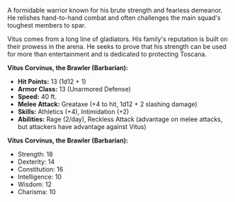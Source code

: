 A formidable warrior known for his brute strength and fearless demeanor. He relishes hand-to-hand combat and often challenges the main squad's toughest members to spar.

Vitus comes from a long line of gladiators. His family's reputation is built on their prowess in the arena. He seeks to prove that his strength can be used for more than entertainment and is dedicated to protecting Toscana.

**Vitus Corvinus, the Brawler (Barbarian):**

- **Hit Points:** 13 (1d12 + 1)
- **Armor Class:** 13 (Unarmored Defense)
- **Speed:** 40 ft.
- **Melee Attack:** Greataxe (+4 to hit, 1d12 + 2 slashing damage)
- **Skills:** Athletics (+4), Intimidation (+2)
- **Abilities:** Rage (2/day), Reckless Attack (advantage on melee attacks, but attackers have advantage against Vitus)

**Vitus Corvinus, the Brawler (Barbarian):**

- Strength: 18
- Dexterity: 14
- Constitution: 16
- Intelligence: 10
- Wisdom: 12
- Charisma: 10
